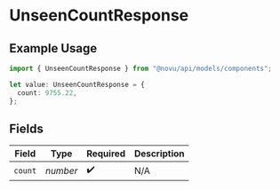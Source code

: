 # UnseenCountResponse

## Example Usage

```typescript
import { UnseenCountResponse } from "@novu/api/models/components";

let value: UnseenCountResponse = {
  count: 9755.22,
};
```

## Fields

| Field              | Type               | Required           | Description        |
| ------------------ | ------------------ | ------------------ | ------------------ |
| `count`            | *number*           | :heavy_check_mark: | N/A                |